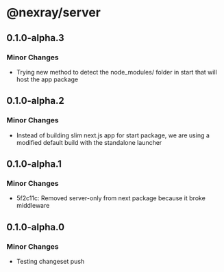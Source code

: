 # @nexray/server

## 0.1.0-alpha.3

### Minor Changes

-   Trying new method to detect the node_modules/ folder in start that will host the app package

## 0.1.0-alpha.2

### Minor Changes

-   Instead of building slim next.js app for start package, we are using a modified default build with the standalone launcher

## 0.1.0-alpha.1

### Minor Changes

-   5f2c11c: Removed server-only from next package because it broke middleware

## 0.1.0-alpha.0

### Minor Changes

-   Testing changeset push
